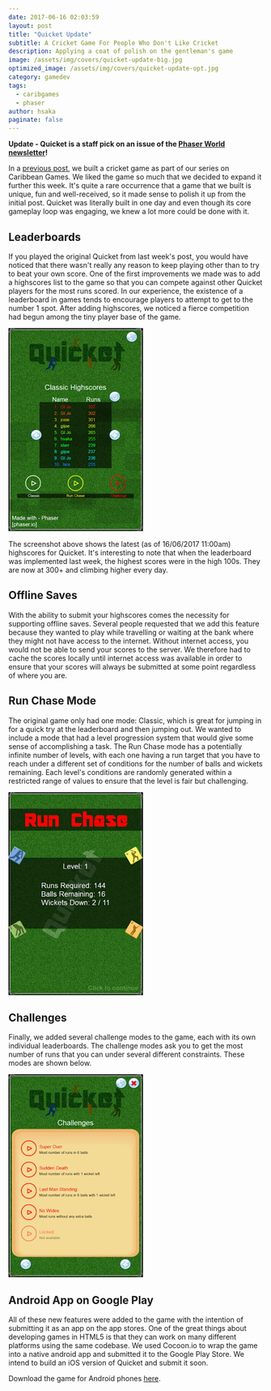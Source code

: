 ```yaml
---
date: 2017-06-16 02:03:59
layout: post
title: "Quicket Update"
subtitle: A Cricket Game For People Who Don't Like Cricket
description: Applying a coat of polish on the gentleman's game
image: /assets/img/covers/quicket-update-big.jpg
optimized_image: /assets/img/covers/quicket-update-opt.jpg
category: gamedev
tags:
  - caribgames
  - phaser
author: hsaka
paginate: false
---
```


**Update - Quicket is a staff pick on an issue of the [Phaser World newsletter](https://madmimi.com/p/7bb06a?utm_content=bufferc774c&utm_medium=social&utm_source=twitter.com&utm_campaign=buffer)!**

In a [previous post](https://hsaka.github.io/quicket/), we built a cricket game as part of our series on Caribbean Games. We liked the game so much that we decided to expand it further this week. It's quite a rare occurrence that a game that we built is unique, fun and well-received, so it made sense to polish it up from the initial post. Quicket was literally built in one day and even though its core gameplay loop was engaging, we knew a lot more could be done with it.

## Leaderboards

If you played the original Quicket from last week's post, you would have noticed that there wasn't really any reason to keep playing other than to try to beat your own score. One of the first improvements we made was to add a highscores list to the game so that you can compete against other Quicket players for the most runs scored. In our experience, the existence of a leaderboard in games tends to encourage players to attempt to get to the number 1 spot. After adding highscores, we noticed a fierce competition had begun among the tiny player base of the game.

![placeholder](/assets/img/blog%20resources/quicket/4-quicket.jpg "Quicket")

The screenshot above shows the latest (as of 16/06/2017 11:00am) highscores for Quicket. It's interesting to note that when the leaderboard was implemented last week, the highest scores were in the high 100s. They are now at 300+ and climbing higher every day.

## Offline Saves

With the ability to submit your highscores comes the necessity for supporting offline saves. Several people requested that we add this feature because they wanted to play while travelling or waiting at the bank where they might not have access to the internet. Without internet access, you would not be able to send your scores to the server. We therefore had to cache the scores locally until internet access was available in order to ensure that your scores will always be submitted at some point regardless of where you are.

## Run Chase Mode

The original game only had one mode: Classic, which is great for jumping in for a quick try at the leaderboard and then jumping out. We wanted to include a mode that had a level progression system that would give some sense of accomplishing a task. The Run Chase mode has a potentially infinite number of levels, with each one having a run target that you have to reach under a different set of conditions for the number of balls and wickets remaining. Each level's conditions are randomly generated within a restricted range of values to ensure that the level is fair but challenging.

![placeholder](/assets/img/blog%20resources/quicket/5-quicket.jpg "Quicket")

## Challenges

Finally, we added several challenge modes to the game, each with its own individual leaderboards. The challenge modes ask you to get the most number of runs that you can under several different constraints. These modes are shown below.

![placeholder](/assets/img/blog%20resources/quicket/6-quicket.jpg "Quicket")

## Android App on Google Play

All of these new features were added to the game with the intention of submitting it as an app on the app stores. One of the great things about developing games in HTML5 is that they can work on many different platforms using the same codebase. We used Cocoon.io to wrap the game into a native android app and submitted it to the Google Play Store. We intend to build an iOS version of Quicket and submit it soon.

Download the game for Android phones [here](https://play.google.com/store/apps/details?id=com.gamepyong.quicket&pcampaignid=MKT-Other-global-all-co-prtnr-py-PartBadge-Mar2515-1).